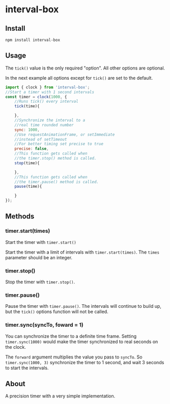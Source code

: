 interval-box
===

Install
---

`npm install interval-box`

Usage
---

The `tick()` value is the only required "option". All other options are optional.

In the next example all options except for `tick()` are set to the default.

```javascript
import { clock } from 'interval-box';
//Start a timer with 1 second intervals
const timer = clock(1000, {
    //Runs tick() every interval
    tick(time){

    },
    //Synchronize the interval to a
    //real time rounded number
    sync: 1000,
    //Use requestAnimationFrame, or setImmediate
    //instead of setTimeout
    //For better timing set precise to true
    precise: false,
    //This function gets called when
    //the timer.stop() method is called.
    stop(time){

    },
    //This function gets called when
    //the timer.pause() method is called.
    pause(time){

    }
});
```

Methods
----

### timer.start(times)

Start the timer with `timer.start()`

Start the timer with a limit of intervals with `timer.start(times)`. The `times` parameter should be an integer.

### timer.stop()

Stop the timer with `timer.stop()`.

### timer.pause()

Pause the timer with `timer.pause()`. The intervals will continue to build up, but the `tick()` options function will not be called.

### timer.sync(syncTo, foward = 1)

You can synchronize the timer to a definite time frame. Setting `timer.sync(1000)` would make the timer synchronized to real seconds on the clock.

The `forward` argument multiplies the value you pass to `syncTo`. So `timer.sync(1000, 3)` synchronize the timer to 1 second, and wait 3 seconds to start the intervals.

About
---

A precision timer with a very simple implementation.

